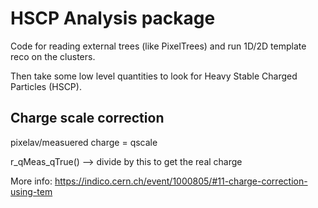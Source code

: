 # HSCP Analysis package

Code for reading external trees (like PixelTrees) and run 1D/2D template reco on the clusters.

Then take some low level quantities to look for Heavy Stable Charged Particles (HSCP). 



## Charge scale correction

pixelav/measuered charge = qscale

r_qMeas_qTrue() --> divide by this to get the real charge

More info: 
https://indico.cern.ch/event/1000805/#11-charge-correction-using-tem


